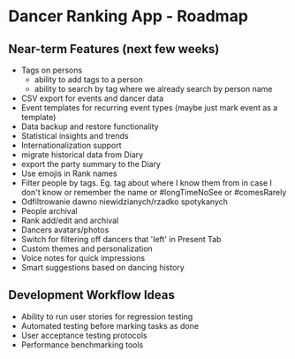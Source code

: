 # Dancer Ranking App - Roadmap

## Near-term Features (next few weeks)

- Tags on persons
  - ability to add tags to a person
  - ability to search by tag where we already search by person name
- CSV export for events and dancer data
- Event templates for recurring event types (maybe just mark event as a template)
- Data backup and restore functionality
- Statistical insights and trends
- Internationalization support
- migrate historical data from Diary
- export the party summary to the Diary
- Use emojis in Rank names
- Filter people by tags. Eg. tag about where I know them from in case I don't know or remember the name or #longTimeNoSee or #comesRarely
- Odfiltrowanie dawno niewidzianych/rzadko spotykanych
- People archival
- Rank add/edit and archival
- Dancers avatars/photos
- Switch for filtering off dancers that 'left' in Present Tab
- Custom themes and personalization
- Voice notes for quick impressions
- Smart suggestions based on dancing history

## Development Workflow Ideas

- Ability to run user stories for regression testing
- Automated testing before marking tasks as done
- User acceptance testing protocols
- Performance benchmarking tools
